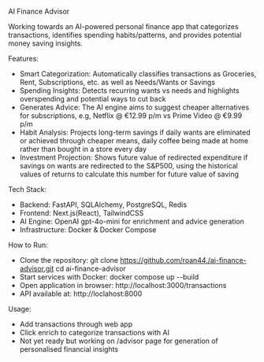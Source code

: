 AI Finance Advisor

Working towards an AI-powered personal finance app that categorizes transactions, identifies spending habits/patterns, and provides potential money saving insights.

Features:
  - Smart Categorization: Automatically classifies transactions as Groceries, Rent, Subscriptions, etc. as well as Needs/Wants or Savings
  - Spending Insights: Detects recurring wants vs needs and highlights overspending and potential ways to cut back
  - Generates Advice: The AI engine aims to suggest cheaper alternatives for subscriptions, e.g, Netflix @ €12.99 p/m vs Prime Video @ €9.99 p/m
  - Habit Analysis: Projects long-term savings if daily wants are eliminated or achieved through cheaper means, daily coffee being made at home
                    rather than bought in a store every day
  - Investment Projection: Shows future value of redirected expenditure if savings on wants are redirected to the S&P500, using the historical values
                           of returns to calculate this number for future value of saving

Tech Stack:
  - Backend: FastAPI, SQLAlchemy, PostgreSQL, Redis
  - Frontend: Next.js(React), TailwindCSS
  - AI Engine: OpenAI gpt-4o-mini for enrichment and advice generation
  - Infrastructure: Docker & Docker Compose

How to Run:
  - Clone the repository: git clone https://github.com/roan44./ai-finance-advisor.git
                          cd ai-finance-advisor
  - Start services with Docker: docker compose up --build
  - Open application in browser: http://localhost:3000/transactions
  - API available at: http://loclahost:8000

Usage:
  - Add transactions through web app
  - Click enrich to categorize transactions with AI
  - Not yet ready but working on /advisor page for generation of personalised financial insights
